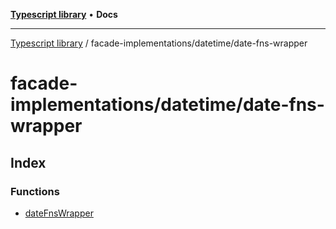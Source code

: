 [**Typescript library**](../../../index.md) • **Docs**

***

[Typescript library](../../../modules.md) / facade-implementations/datetime/date-fns-wrapper

# facade-implementations/datetime/date-fns-wrapper

## Index

### Functions

- [dateFnsWrapper](functions/dateFnsWrapper.md)
